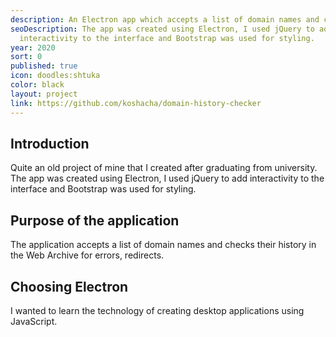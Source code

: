 ```yaml
---
description: An Electron app which accepts a list of domain names and checks their history in the Web Archive for errors, redirects etc.
seoDescription: The app was created using Electron, I used jQuery to add
  interactivity to the interface and Bootstrap was used for styling.
year: 2020
sort: 0
published: true
icon: doodles:shtuka
color: black
layout: project
link: https://github.com/koshacha/domain-history-checker
---
```


## Introduction

Quite an old project of mine that I created after graduating from university. The app was created using Electron, I used jQuery to add interactivity to the interface and Bootstrap was used for styling.

## **Purpose of the application**

The application accepts a list of domain names and checks their history in the Web Archive for errors, redirects.

## **Choosing Electron**

I wanted to learn the technology of creating desktop applications using JavaScript.
